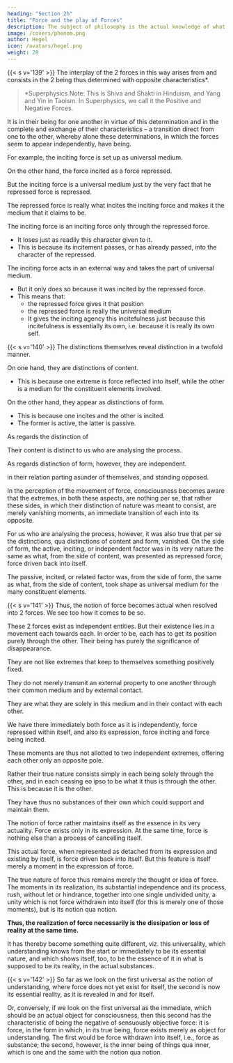 ```yaml
---
heading: "Section 2h"
title: "Force and the play of Forces"
description: The subject of philosophy is the actual knowledge of what truly is.
image: /covers/phenom.png
author: Hegel
icon: /avatars/hegel.png
weight: 28
---
```




{{< s v='139' >}} The interplay of the 2 forces in this way arises from and consists in the 2 being thus determined with opposite characteristics*.

> *Superphysics Note: This is Shiva and Shakti in Hinduism, and Yang and Yin in Taoism. In Superphysics, we call it the Positive and Negative Forces. 


It is in their being for one another in virtue of this determination and in the complete and exchange of their characteristics – a transition direct from one to the other, whereby alone these determinations, in which the forces seem to appear independently, have being. 

For example, the inciting force is set up as universal medium.

On the other hand, the force incited as a force repressed. 

But the inciting force is a universal medium just by the very fact that he repressed force is repressed.

The repressed force is really what incites the inciting force and makes it the medium that it claims to be. 

The inciting force is an inciting force only through the repressed force. 
<!-- , and is an inciting force only so far as it is incited by the latter to be so. -->
- It loses just as readily this character given to it.
- This is because its incitement passes, or has already passed, into the character of the repressed. 

The inciting force acts in an external way and takes the part of universal medium.
- But it only does so because it was incited by the repressed force. 
- This means that:
  - the repressed force gives it that position
  - the repressed force is really the universal medium
  - It gives the inciting agency this incitefulness just because this incitefulness is essentially its own, i.e. because it is really its own self.


{{< s v='140' >}} The distinctions themselves reveal distinction in a twofold manner. 

On one hand, they are distinctions of content. 
- This is because one extreme is force reflected into itself, while the other is a medium for the constituent elements involved.

On the other hand, they appear as distinctions of form. 
- This is because one incites and the other is incited.
- The former is active, the latter is passive. 

As regards the distinction of

Their content is distinct to us who are analysing the process.

As regards distinction of form, however, they are independent.

 in their relation parting asunder of themselves, and standing opposed. 

 In the perception of the movement of force, consciousness becomes aware that the extremes, in both these aspects, are nothing per se, that rather these sides, in which their distinction of nature was meant to consist, are merely vanishing moments, an immediate transition of each into its opposite.

For us who are analysing the process, however, it was also true that per se the distinctions, qua distinctions of content and form, vanished. On the side of form, the active, inciting, or independent factor was in its very nature the same as what, from the side of content, was presented as repressed force, force driven back into itself.

The passive, incited, or related factor was, from the side of form, the same as what, from the side of content, took shape as universal medium for the many constituent elements.


{{< s v='141' >}} Thus, the notion of force becomes actual when resolved into 2 forces. We see too how it comes to be so.

These 2 forces exist as independent entities. But their existence lies in a movement each towards each. In order to be, each has to get its position purely through the other. Their being has purely the significance of disappearance. 

They are not like extremes that keep to themselves something positively fixed.

They do not merely transmit an external property to one another through their common medium and by external contact.

They are what they are solely in this medium and in their contact with each other. 

We have there immediately both force as it is independently, force repressed within itself, and also its expression, force inciting and force being incited.

These moments are thus not allotted to two independent extremes, offering each other only an opposite pole. 

Rather their true nature consists simply in each being solely through the other, and in each ceasing eo ipso to be what it thus is through the other. This is because it is the other.

They have thus no substances of their own which could support and maintain them.

The notion of force rather maintains itself as the essence in its very actuality. Force exists only in its expression. At the same time, force is nothing else than a process of cancelling itself. 

This actual force, when represented as detached from its expression and existing by itself, is force driven back into itself. But this feature is itself merely a moment in the expression of force.

The true nature of force thus remains merely the thought or idea of force. The moments in its realization, its substantial independence and its process, rush, without let or hindrance, together into one single undivided unity, a unity which is not force withdrawn into itself (for this is merely one of those moments), but is its notion qua notion.

**Thus, the realization of force necessarily is the dissipation or loss of reality at the same time.** 

It has thereby become something quite different, viz. this universality, which understanding knows from the start or immediately to be its essential nature, and which shows itself, too, to be the essence of it in what is supposed to be its reality, in the actual substances.


{{< s v='142' >}} So far as we look on the first universal as the notion of understanding, where force does not yet exist for itself, the second is now its essential reality, as it is revealed in and for itself. 

Or, conversely, if we look on the first universal as the immediate, which should be an actual object for consciousness, then this second has the characteristic of being the negative of sensuously objective force: it is force, in the form in which, in its true being, force exists merely as object for understanding. The first would be force withdrawn into itself, i.e., force as substance; the second, however, is the inner being of things qua inner, which is one and the same with the notion qua notion.
